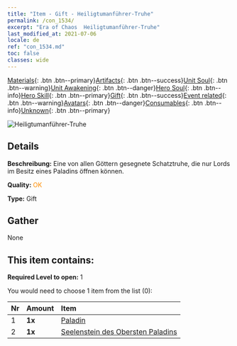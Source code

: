 ```yaml
---
title: "Item - Gift - Heiligtumanführer-Truhe"
permalink: /con_1534/
excerpt: "Era of Chaos  Heiligtumanführer-Truhe"
last_modified_at: 2021-07-06
locale: de
ref: "con_1534.md"
toc: false
classes: wide
---
```

 [Materials](/ItemsDE/){: .btn .btn--primary}[Artifacts](/ItemsDE/Artifacts/){: .btn .btn--success}[Unit Soul](/ItemsDE/UnitSoul/){: .btn .btn--warning}[Unit Awakening](/ItemsDE/UnitAwakening/){: .btn .btn--danger}[Hero Soul](/ItemsDE/HeroSoul/){: .btn .btn--info}[Hero Skill](/ItemsDE/HeroSkill/){: .btn .btn--primary}[Gift](/ItemsDE/Gift/){: .btn .btn--success}[Event related](/ItemsDE/Events/){: .btn .btn--warning}[Avatars](/ItemsDE/Avatars/){: .btn .btn--danger}[Consumables](/ItemsDE/Consumables/){: .btn .btn--info}[Unknown](/ItemsDE/Unknown/){: .btn .btn--primary}

 ![Heiligtumanführer-Truhe](/images/t/i_907068.png)

## Details
 **Beschreibung:** Eine von allen Göttern gesegnete Schatztruhe, die nur Lords im Besitz eines Paladins öffnen können.

 **Quality:** <span style="color: #FF8C00">OK</span>

 **Type:** Gift

## Gather

  None

## This item contains:

 **Required Level to open:** 1

 You would need to choose 1 item from the list (0):

  | Nr | Amount |     Item    |
  |:---|:-------|:------------|
  | 1 |  **1x** | [Paladin](/ItemsDE/unt_197/) |  | 
  | 2 |  **1x** | [Seelenstein des Obersten Paladins](/ItemsDE/unt_289/) |  | 
